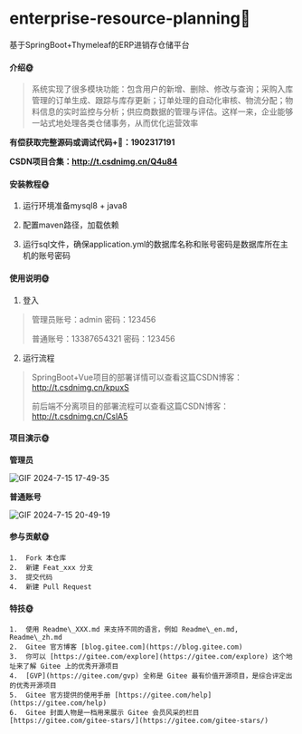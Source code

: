 # enterprise-resource-planning🎂
基于SpringBoot+Thymeleaf的ERP进销存仓储平台

#### 介绍🌞

> 系统实现了很多模块功能：包含用户的新增、删除、修改与查询；采购入库管理的订单生成、跟踪与库存更新；订单处理的自动化审核、物流分配；物料信息的实时监控与分析；供应商数据的管理与评估。这样一来，企业能够一站式地处理各类仓储事务，从而优化运营效率

**有偿获取完整源码或调试代码+🐧：1902317191**

**CSDN项目合集：http://t.csdnimg.cn/Q4u84**


#### 安装教程🌞

1. 运行环境准备mysql8 + java8

2. 配置maven路径，加载依赖

3. 运行sql文件，确保application.yml的数据库名称和账号密码是数据库所在主机的账号密码

#### 使用说明🌞

1. 登入

> 管理员账号：admin	密码：123456
>
> 普通账号：13387654321	密码：123456

2. 运行流程

>  SpringBoot+Vue项目的部署详情可以查看这篇CSDN博客：http://t.csdnimg.cn/kpuxS
>
>  前后端不分离项目的部署流程可以查看这篇CSDN博客：http://t.csdnimg.cn/CslA5

#### 项目演示🌞

**管理员**

![GIF 2024-7-15 17-49-35](https://github.com/user-attachments/assets/eb2e0b06-b9c8-4730-96f4-331d0624ceea)


**普通账号**

![GIF 2024-7-15 20-49-19](https://github.com/user-attachments/assets/e3b5cc93-c2a1-4c5b-87f6-35fe2debeb19)


#### 参与贡献🌞

    1.  Fork 本仓库
    2.  新建 Feat_xxx 分支
    3.  提交代码
    4.  新建 Pull Request


#### 特技🌞

    1.  使用 Readme\_XXX.md 来支持不同的语言，例如 Readme\_en.md, Readme\_zh.md
    2.  Gitee 官方博客 [blog.gitee.com](https://blog.gitee.com)
    3.  你可以 [https://gitee.com/explore](https://gitee.com/explore) 这个地址来了解 Gitee 上的优秀开源项目
    4.  [GVP](https://gitee.com/gvp) 全称是 Gitee 最有价值开源项目，是综合评定出的优秀开源项目
    5.  Gitee 官方提供的使用手册 [https://gitee.com/help](https://gitee.com/help)
    6.  Gitee 封面人物是一档用来展示 Gitee 会员风采的栏目 [https://gitee.com/gitee-stars/](https://gitee.com/gitee-stars/)
